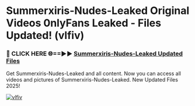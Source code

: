 # Summerxiris-Nudes-Leaked Original Videos 0nlyFans Leaked - Files Updated! (vlfiv)

<h3>🔴 CLICK HERE 🌐==►► <a href="https://tinyurl.com/4mcuefdz" rel="nofollow">Summerxiris-Nudes-Leaked Updated Files</a></h3>

Get Summerxiris-Nudes-Leaked and all content. Now you can access all videos and pictures of Summerxiris-Nudes-Leaked. New Updated Files 2025!

[![vlfiv](https://i.imgur.com/StAQSOY.gif)](https://tinyurl.com/4mcuefdz)

